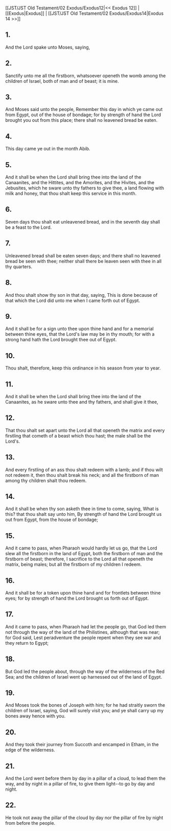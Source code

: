 [[JST/JST Old Testament/02 Exodus/Exodus12|<< Exodus 12]] | [[Exodus|Exodus]] | [[JST/JST Old Testament/02 Exodus/Exodus14|Exodus 14 >>]]
## 1.
And the Lord spake unto Moses, saying,
## 2.
Sanctify unto me all the firstborn, whatsoever openeth the womb among the children of Israel, both of man and of beast; it is mine.
## 3.
And Moses said unto the people, Remember this day in which ye came out from Egypt, out of the house of bondage; for by strength of hand the Lord brought you out from this place; there shall no leavened bread be eaten.
## 4.
This day came ye out in the month Abib.
## 5.
And it shall be when the Lord shall bring thee into the land of the Canaanites, and the Hittites, and the Amorites, and the Hivites, and the Jebusites, which he sware unto thy fathers to give thee, a land flowing with milk and honey, that thou shalt keep this service in this month.
## 6.
Seven days thou shalt eat unleavened bread, and in the seventh day shall be a feast to the Lord.
## 7.
Unleavened bread shall be eaten seven days; and there shall no leavened bread be seen with thee; neither shall there be leaven seen with thee in all thy quarters.
## 8.
And thou shalt show thy son in that day, saying, This is done because of that which the Lord did unto me when I came forth out of Egypt.
## 9.
And it shall be for a sign unto thee upon thine hand and for a memorial between thine eyes, that the Lord\'s law may be in thy mouth; for with a strong hand hath the Lord brought thee out of Egypt.
## 10.
Thou shalt, therefore, keep this ordinance in his season from year to year.
## 11.
And it shall be when the Lord shall bring thee into the land of the Canaanites, as he sware unto thee and thy fathers, and shall give it thee,
## 12.
That thou shalt set apart unto the Lord all that openeth the matrix and every firstling that cometh of a beast which thou hast; the male shall be the Lord\'s.
## 13.
And every firstling of an ass thou shalt redeem with a lamb; and if thou wilt not redeem it, then thou shalt break his neck; and all the firstborn of man among thy children shalt thou redeem.
## 14.
And it shall be when thy son asketh thee in time to come, saying, What is this? that thou shalt say unto him, By strength of hand the Lord brought us out from Egypt, from the house of bondage;
## 15.
And it came to pass, when Pharaoh would hardly let us go, that the Lord slew all the firstborn in the land of Egypt, both the firstborn of man and the firstborn of beast; therefore, I sacrifice to the Lord all that openeth the matrix, being males; but all the firstborn of my children I redeem.
## 16.
And it shall be for a token upon thine hand and for frontlets between thine eyes; for by strength of hand the Lord brought us forth out of Egypt.
## 17.
And it came to pass, when Pharaoh had let the people go, that God led them not through the way of the land of the Philistines, although that was near; for God said, Lest peradventure the people repent when they see war and they return to Egypt;
## 18.
But God led the people about, through the way of the wilderness of the Red Sea; and the children of Israel went up harnessed out of the land of Egypt.
## 19.
And Moses took the bones of Joseph with him; for he had straitly sworn the children of Israel, saying, God will surely visit you; and ye shall carry up my bones away hence with you.
## 20.
And they took their journey from Succoth and encamped in Etham, in the edge of the wilderness.
## 21.
And the Lord went before them by day in a pillar of a cloud, to lead them the way, and by night in a pillar of fire, to give them light\--to go by day and night.
## 22.
He took not away the pillar of the cloud by day nor the pillar of fire by night from before the people.

